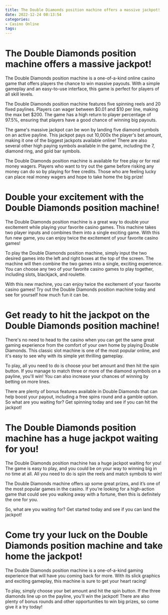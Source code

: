 ```yaml
---
title: The Double Diamonds position machine offers a massive jackpot!
date: 2022-12-24 08:13:54
categories:
- Casino Online
tags:
---
```



#  The Double Diamonds position machine offers a massive jackpot!

The Double Diamonds position machine is a one-of-a-kind online casino game that offers players the chance to win massive payouts. With a simple gameplay and an easy-to-use interface, this game is perfect for players of all skill levels.

The Double Diamonds position machine features five spinning reels and 20 fixed paylines. Players can wager between $0.01 and $10 per line, making the max bet $200. The game has a high return to player percentage of 97.5%, ensuring that players have a good chance of winning big payouts.

The game's massive jackpot can be won by landing five diamond symbols on an active payline. This jackpot pays out 10,000x the player's bet amount, making it one of the biggest jackpots available online! There are also several other high paying symbols available in the game, including the 7, diamond ring, and gold bar symbols.

The Double Diamonds position machine is available for free play or for real money wagers. Players who want to try out the game before risking any money can do so by playing for free credits. Those who are feeling lucky can place real money wagers and hope to take home the big prize!

#  Double your excitement with the Double Diamonds position machine!

The Double Diamonds position machine is a great way to double your excitement while playing your favorite casino games. This machine takes two player inputs and combines them into a single exciting game. With this fun new game, you can enjoy twice the excitement of your favorite casino games!

To play the Double Diamonds position machine, simply input the two desired games into the left and right boxes at the top of the screen. The machine will then combine the two games into a single, exciting experience. You can choose any two of your favorite casino games to play together, including slots, blackjack, and roulette.

With this new machine, you can enjoy twice the excitement of your favorite casino games! Try out the Double Diamonds position machine today and see for yourself how much fun it can be.

#  Get ready to hit the jackpot on the Double Diamonds position machine!

There's no need to head to the casino when you can get the same great gaming experience from the comfort of your own home by playing Double Diamonds. This classic slot machine is one of the most popular online, and it's easy to see why with its simple yet thrilling gameplay.

To play, all you need to do is choose your bet amount and then hit the spin button. If you manage to match three or more of the diamond symbols on a payline, you'll win! You can also increase your chances of winning by betting on more lines.

There are plenty of bonus features available in Double Diamonds that can help boost your payout, including a free spins round and a gamble option. So what are you waiting for? Get spinning today and see if you can hit the jackpot!

#  The Double Diamonds position machine has a huge jackpot waiting for you!

The Double Diamonds position machine has a huge jackpot waiting for you! The game is easy to play, and you could be on your way to winning big in no time at all. All you need to do is spin the reels and match symbols to win!

The Double Diamonds machine offers up some great prizes, and it’s one of the most popular games in the casino. If you’re looking for a high-action game that could see you walking away with a fortune, then this is definitely the one for you.

So, what are you waiting for? Get started today and see if you can land the jackpot!

#  Come try your luck on the Double Diamonds position machine and take home the jackpot!

The Double Diamonds position machine is a one-of-a-kind gaming experience that will have you coming back for more. With its slick graphics and exciting gameplay, this machine is sure to get your heart racing!

To play, simply choose your bet amount and hit the spin button. If the three diamonds line up on the payline, you'll win the jackpot! There are also plenty of bonus rounds and other opportunities to win big prizes, so come give it a try today!